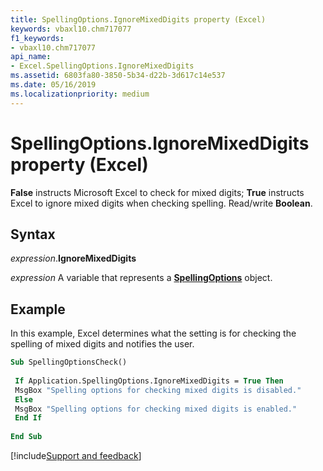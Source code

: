 ```yaml
---
title: SpellingOptions.IgnoreMixedDigits property (Excel)
keywords: vbaxl10.chm717077
f1_keywords:
- vbaxl10.chm717077
api_name:
- Excel.SpellingOptions.IgnoreMixedDigits
ms.assetid: 6803fa80-3850-5b34-d22b-3d617c14e537
ms.date: 05/16/2019
ms.localizationpriority: medium
---
```



# SpellingOptions.IgnoreMixedDigits property (Excel)

**False** instructs Microsoft Excel to check for mixed digits; **True** instructs Excel to ignore mixed digits when checking spelling. Read/write **Boolean**.


## Syntax

_expression_.**IgnoreMixedDigits**

_expression_ A variable that represents a **[SpellingOptions](Excel.SpellingOptions.md)** object.


## Example

In this example, Excel determines what the setting is for checking the spelling of mixed digits and notifies the user.

```vb
Sub SpellingOptionsCheck() 
 
 If Application.SpellingOptions.IgnoreMixedDigits = True Then 
 MsgBox "Spelling options for checking mixed digits is disabled." 
 Else 
 MsgBox "Spelling options for checking mixed digits is enabled." 
 End If 
 
End Sub
```



[!include[Support and feedback](~/includes/feedback-boilerplate.md)]